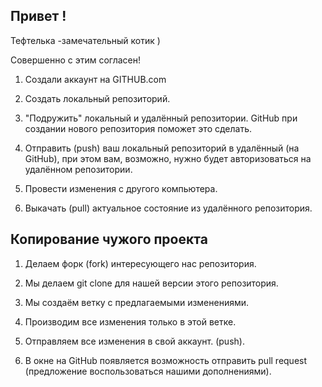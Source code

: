 ## Привет !

Тефтелька -замечательный котик )

Совершенно с этим согласен!

1. Создали аккаунт на GITHUB.com

2. Создать локальный репозиторий.

3. "Подружить" локальный и удалённый репозитории. GitHub при создании нового репозитория поможет это сделать.

4. Отправить (push) ваш локальный репозиторий в удалённый  (на GitHub), при этом вам, возможно, нужно будет авторизоваться на удалённом репозитории.

5. Провести изменения с другого компьютера.

6. Выкачать (pull) актуальное состояние из удалённого репозитория.


## Копирование чужого проекта

 1. Делаем форк (fork) интересующего нас репозитория.

 2. Мы делаем git clone для нашей версии этого репозитория.

 3. Мы создаём ветку с предлагаемыми изменениями.

 4. Производим все изменения только в этой ветке.

 5. Отправляем все изменения в свой аккаунт. (push).

 6. В окне на  GitHub появляется возможность отправить pull request (предложение воспользоваться нашими дополнениями).